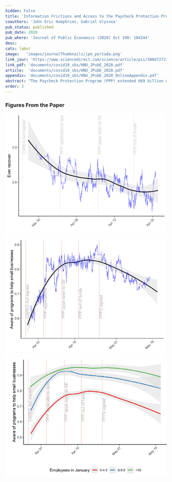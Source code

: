 ```yaml
---
hidden: False
title: 'Information Frictions and Access to the Paycheck Protection Program'
coauthors: 'John Eric Humphries, Gabriel Ulyssea'
pub_status: published
pub_date: 2020
pub_where: 'Journal of Public Economics (2020) Oct 190: 104244'
desc:
cats: labor
image:   'images/journalThumbnails/jpe_portada.png'
link_jour: 'https://www.sciencedirect.com/science/article/pii/S0047272720301080?via%3Dihub'
link_pdf: 'documents/covid19_sbs/HNU_JPubE_2020.pdf'
article:  'documents/covid19_sbs/HNU_JPubE_2020.pdf'
appendix: 'documents/covid19_sbs/HNU_JPubE_2020_OnlineAppendix.pdf'
abstract: "The Paycheck Protection Program (PPP) extended 669 billion dollars of forgivable loans in an unprecedented effort to support small businesses affected by the COVID-19 crisis. This paper provides evidence that information frictions and the ``first-come, first-served'' design of the PPP program skewed its resources towards larger firms and may have permanently reduced it's effectiveness. Using new daily survey data on small businesses in the U.S., we show that the smallest businesses were less aware of the PPP and less likely to apply. If they did apply, the smallest businesses applied later, faced longer processing times, and were less likely to have their application approved. These frictions may have mattered, as businesses that received aid report fewer layoffs, higher employment, and improved expectations about the future."
order: 3
---
```


### Figures From the Paper

<div class='full'>
  <div class='row'>
    <div class='large-12 columns'>
      <div class='mod modBoxedSlider'>
        <div class='slides'>
          <div class='slide'>
            <img alt="" src="documents/covid19_sbs/recover_ever_comb_change_over_time.png" />
          </div>
          <div class='slide'>
            <img alt="" src="documents/covid19_sbs/awareness.png" />
          </div>
          <div class='slide'>
            <img alt="" src="documents/covid19_sbs/awareness_by_size.png" />
          </div>                                  
          </div>       
        </div>
      </div>
    </div>
  </div>
